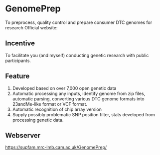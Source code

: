 # GenomePrep
To preprocess, quality control and prepare consumer DTC genomes for research
Official website: 

## Incentive
To facilitate you (and myself) conducting genetic research with public participants.

## Feature
1. Developed based on over 7,000 open genetic data
2. Automatic processing any inputs, identify genome from zip files, automatic parsing, converting various DTC genome formats into 23andMe-like format or VCF format. 
3. Automatic recognition of chip array version
4. Supply possibly problematic SNP position filter, stats developed from processing genetic data.

## Webserver
https://supfam.mrc-lmb.cam.ac.uk/GenomePrep/

